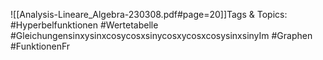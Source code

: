 
![[Analysis-Lineare_Algebra-230308.pdf#page=20]]Tags & Topics:
   #Hyperbelfunktionen
   #Wertetabelle
   #GleichungensinxysinxcosycosxsinycosxycosxcosysinxsinyIm
   #Graphen
   #FunktionenFr